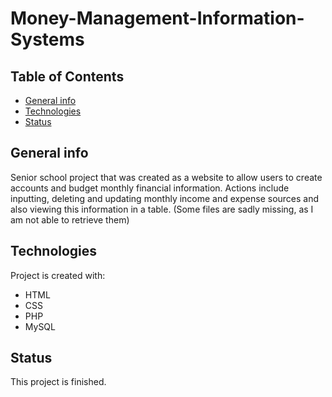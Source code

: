 # Money-Management-Information-Systems

## Table of Contents
* [General info](#general-info)
* [Technologies](#technologies)
* [Status](#status)

## General info
Senior school project that was created as a website to allow users to create accounts and budget monthly financial information. Actions include inputting, deleting and updating
monthly income and expense sources and also viewing this information in a table.
(Some files are sadly missing, as I am not able to retrieve them)
	
## Technologies
Project is created with:
* HTML
* CSS
* PHP
* MySQL

	
## Status 
This project is finished.

